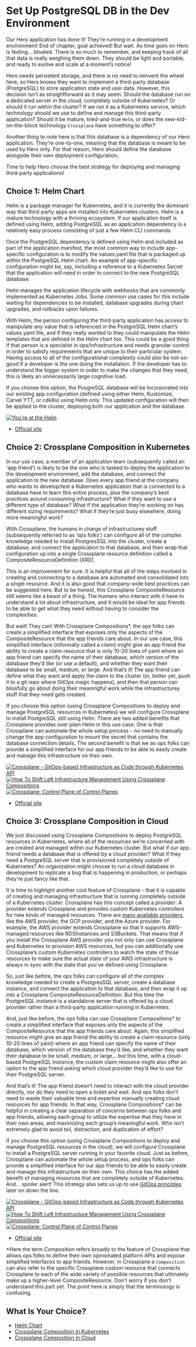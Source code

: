 # Set Up PostgreSQL DB in the Dev Environment

Our Hero application has done it! They’re running in a development environment! End of chapter, goal achieved! But wait. As time goes on Hero is feeling… bloated. There is so much to remember, and keeping track of all that data is really weighing them down.  They should be light and portable, and ready to evolve and scale at a moment’s notice!

Hero needs persistent storage, and there is no need to reinvent the wheel here, so Hero knows they want to implement a third-party database (PostgreSQL) to store application state and user data. However, this decision isn’t as straightforward as it may seem. Should the database run on a dedicated server in the cloud, completely outside of Kubernetes? Or should it run within the cluster? If we run it as a Kubernetes service, which technology should we use to define and manage this third-party application? Should it be mature, tried-and-true `Helm`, or does the new-kid-on-the-block technology `Crossplane` have something to offer?

Another thing to note here is that this database is a dependency of our Hero application. They’re one-to-one, meaning that the database is meant to be used by Hero only. For that reason, Hero should define the database alongside their own deployment configuration.

Time to help Hero choose the best strategy for deploying and managing third-party applications!

## Choice 1: Helm Chart

Helm is a package manager for Kubernetes, and it is currently the dominant way that third-party apps are installed into Kubernetes clusters. Helm is a mature technology with a thriving ecosystem. If our application itself is defined using Helm, adding PostgreSQL as an application dependency is a relatively easy process consisting of just a few Helm CLI commands. 

Once the PostgreSQL dependency is defined using Helm and included as part of the application manifest, the most common way to include app-specific configuration is to modify the values.yaml file that is packaged up within the PostgreSQL Helm chart. An example of app-specific configuration might be, say, including a reference to a Kubernetes Secret that the application will need in order to connect to the new PostgreSQL database.

Helm manages the application lifecycle with webhooks that are commonly implemented as Kubernetes Jobs. Some common use cases for this include waiting for dependencies to be installed, database upgrades during chart upgrades, and rollbacks upon failures.

With Helm, the person configuring the third-party application has access to manipulate any value that is referenced in the PostgreSQL Helm chart’s values.yaml file, and if they really wanted to they could manipulate the Helm templates that are defined in the Helm chart too. This could be a good thing if that person is a specialist in ops/infrastructure and needs granular control in order to satisfy requirements that are unique to their particular system. Having access to all of the configurational complexity could also be not-so-good if a developer is the one doing the installation. If the developer has to understand the bigger system in order to make the changes that they need, this is likely an unnecessarily large cognitive load.

If you choose this option, the PosgreSQL database will be incorporated into our existing app configuration (defined using either Helm, Kustomize, Carvel YTT, or cdk8s) using Helm only. This updated configuration will then be applied to the cluster, deploying both our application and the database. 

[![You're at the Helm](https://img.youtube.com/vi/oPIiX6vyih8/0.jpg)](https://via.vmw.com/Helm)
* [Official site](https://bitnami.com/stack/postgresql/helm)

## Choice 2: Crossplane Composition in Kubernetes

In our use case, a member of an application team (subsequently called an ‘app friend’) is likely to be the one who is tasked to deploy the application to the development environment, add the database, and connect the application to the new database. Does every app friend at the company who wants to develop/test a Kubernetes application that is connected to a database have to learn this entire process, plus the company’s best practices around consuming infrastructure? What if they want to use a different type of database? What if the application they’re working on has different sizing requirements? What if they’re just busy elsewhere, doing more meaningful work?

With Crossplane, the humans in charge of infrastructurey stuff (subsequently referred to as ‘ops folks’) can configure all of the complex knowledge needed to install PostgresSQL into the cluster, create a database, and connect the application to that database, and then wrap that configuration up into a single Crossplane resource definition called a CompositeResourceDefinition (XRD).

This is an improvement for sure. It is helpful that all of the steps involved in creating and connecting to a database are automated and consolidated into a single resource. And it is also good that company-wide best practices can be suggested here. But to be honest, this Crossplane CompositeResource still seems like a beast of a thing. The humans who interact with it have to understand a lot about infrastructure, and it would be ideal for app friends to be able to get what they need without having to consider the complexities. 

But wait! They can! With Crossplane Compositions*, the ops folks can create a simplified interface that exposes only the aspects of the CompositeResource that the app friends care about. In our use case, this simplified interface (informally called a *claim*) might give an app friend the ability to create a claim resource that is only 10-20 lines of yaml where an app friend can specify the name of their database, which version of the database they’d like (or use a default), and whether they want their database to be small, medium, or large. And that’s it! The app friend can define what they want and apply the claim to the cluster (or, better yet, push it to a git repo where GitOps magic happens), and then that person can blissfully go about doing their meaningful work while the infrastructurey stuff that they need gets created.

If you choose this option (using Crossplane Compositions to deploy and manage PostgreSQL resources in Kubernetes) we will configure Crossplane to install PostgreSQL still using Helm. There are two added benefits that Crossplane provides over plain Helm in this use case. One is that Crossplane can automate the whole setup process - no need to manually change the app configuration to mount the secret that contains the database connection details. The second benefit is that we as ops folks can provide a simplified interface for our app friends to be able to easily create and manage this infrastructure on their own.


[![Crossplane - GitOps-based Infrastructure as Code through Kubernetes API](https://img.youtube.com/vi/n8KjVmuHm7A/0.jpg)](https://youtu.be/n8KjVmuHm7A)
[![How To Shift Left Infrastructure Management Using Crossplane Compositions](https://img.youtube.com/vi/AtbS1u2j7po/0.jpg)](https://youtu.be/AtbS1u2j7po)
[![Crossplane: Control Plane of Control Planes](https://img.youtube.com/vi/CHBA34a0KEQ/0.jpg)](https://via.vmw.com/Crossplane)
* [Official site](https://crossplane.io)

## Choice 3: Crossplane Composition in Cloud

We just discussed using Crossplane Compositions to deploy PostgreSQL resources in Kubernetes, where all of the resources we’re concerned with are created and managed within our Kubernetes cluster. But what if our app friend needs a database that is offered by a cloud provider? What if they need a PostgreSQL server that is provisioned completely outside of Kubernetes? An organization might choose to run a cloud database in development to replicate a bug that is happening in production, or perhaps they're just fancy like that.

It is time to highlight another cool feature of Crossplane -  that it is capable of creating and managing infrastructure that is running completely outside of a Kubernetes cluster.  Crossplane has this concept called a *provider*. A provider extends Crossplane and provides custom Kubernetes controllers for new kinds of managed resources. There are [many available providers](https://marketplace.upbound.io/providers), like the AWS provider, the GCP provider, and the Azure provider. For example, the AWS provider extends Crossplane so that it supports AWS-managed resources like RDSInstances and S3Buckets. That means that if you install the Crossplane AWS provider you not only can use Crossplane and Kubernetes to provision AWS resources, but you can additionally use Crossplane’s custom Kubernetes controllers to watch the state of those resources to make sure the actual state of your AWS infrastructure is always in sync with the state that you’ve defined using Crossplane. 

So, just like before, the ops folks can configure all of the complex knowledge needed to create a PostgresSQL server, create a database instance, and connect the application to that database, and then wrap it up into a Crossplane CompositeResourceDefinition. But this time the PostgreSQL instance is a standalone server that is offered by a cloud provider rather than a third-party application running in Kubernetes.

And, just like before, the ops folks can use Crossplane Compositions* to create a simplified interface that exposes only the aspects of the CompositeResource that the app friends care about. Again, this simplified resource might give an app friend the ability to create a claim resource (only 10-20 lines of yaml) where an app friend can specify the name of their database, which version of the database they’d like, and whether they want their database to be small, medium, or large… but this time, with a cloud-based PostgreSQL instance, the custom claim resource might also offer an option to the app friend asking which cloud provider they’d like to use for their PostgreSQL server.

And that’s it!  The app friend doesn’t need to interact with the cloud provider directly, nor do they need to open a ticket and wait.  And ops folks don’t need to waste their valuable time and expertise manually creating cloud resources for app friends. In that way, Crossplane Compositions* can be helpful in creating a clear separation of concerns between ops folks and app friends, allowing each group to utilize the expertise that they have in their own areas, and maximizing each group’s meaningful work. Who isn’t extremely glad to avoid toil, distraction, and duplication of effort?

If you choose this option (using Crossplane Compositions to deploy and manage PostgreSQL resources in the cloud), we will configure Crossplane to install a PostgreSQL server running in your favorite cloud. Just as before, Crossplane can automate the whole setup process, and ops folks can provide a simplified interface for our app friends to be able to easily create and manage this infrastructure on their own. This choice has the added benefit of managing resources that are completely outside of Kubernetes. And… spoiler alert! This strategy also sets us up to use [GitOps principles](https://opengitops.dev/#principles) later on down the line. 

[![Crossplane - GitOps-based Infrastructure as Code through Kubernetes API](https://img.youtube.com/vi/n8KjVmuHm7A/0.jpg)](https://youtu.be/n8KjVmuHm7A)
[![How To Shift Left Infrastructure Management Using Crossplane Compositions](https://img.youtube.com/vi/AtbS1u2j7po/0.jpg)](https://youtu.be/AtbS1u2j7po)
[![Crossplane: Control Plane of Control Planes](https://img.youtube.com/vi/CHBA34a0KEQ/0.jpg)](https://via.vmw.com/Crossplane)
* [Official site](https://crossplane.io)


*Here the term *Composition* refers broadly to the feature of Crossplane that allows ops folks to define their own opinionated platform APIs and expose simplified interfaces to app friends. However, in Crossplane a `Composition` can also refer to the specific Crossplane custom resource that connects Crossplane to each of the wide variety of possible resources that ultimately make up a higher-level CompositeResource. Don’t worry if you don’t understand this part yet. The point here is simply that the terminology is confusing.

## What Is Your Choice?

* [Helm Chart](helm.md)
* [Crossplane Composition In Kubernetes](crossplane-local.md)
* [Crossplane Composition In Cloud](crossplane-cloud.md)

